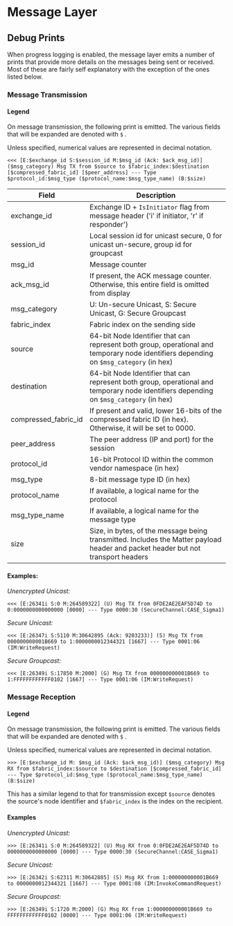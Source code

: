 # Message Layer

## Debug Prints

When progress logging is enabled, the message layer emits a number of prints
that provide more details on the messages being sent or received. Most of these
are fairly self explanatory with the exception of the ones listed below.

### Message Transmission

#### Legend

On message transmission, the following print is emitted. The various fields that
will be expanded are denoted with `$` .

Unless specified, numerical values are represented in decimal notation.

```
<<< [E:$exchange_id S:$session_id M:$msg_id (Ack: $ack_msg_id)] ($msg_category) Msg TX from $source to $fabric_index:$destination [$compressed_fabric_id] [$peer_address] --- Type $protocol_id:$msg_type ($protocol_name:$msg_type_name) (B:$size)
```

| Field                | Description                                                                                                                            |
| -------------------- | -------------------------------------------------------------------------------------------------------------------------------------- |
| exchange_id          | Exchange ID + `IsInitiator` flag from message header ('i' if initiator, 'r' if responder')                                             |
| session_id           | Local session id for unicast secure, 0 for unicast un-secure, group id for groupcast                                                   |
| msg_id               | Message counter                                                                                                                        |
| ack_msg_id           | If present, the ACK message counter. Otherwise, this entire field is omitted from display                                              |
| msg_category         | U: Un-secure Unicast, S: Secure Unicast, G: Secure Groupcast                                                                           |
| fabric_index         | Fabric index on the sending side                                                                                                       |
| source               | 64-bit Node Identifier that can represent both group, operational and temporary node identifiers depending on `$msg_category` (in hex) |
| destination          | 64-bit Node Identifier that can represent both group, operational and temporary node identifiers depending on `$msg_category` (in hex) |
| compressed_fabric_id | If present and valid, lower 16-bits of the compressed fabric ID (in hex). Otherwise, it will be set to 0000.                           |
| peer_address         | The peer address (IP and port) for the session                                                                                         |
| protocol_id          | 16-bit Protocol ID within the common vendor namespace (in hex)                                                                         |
| msg_type             | 8-bit message type ID (in hex)                                                                                                         |
| protocol_name        | If available, a logical name for the protocol                                                                                          |
| msg_type_name        | If available, a logical name for the message type                                                                                      |
| size                 | Size, in bytes, of the message being transmitted. Includes the Matter payload header and packet header but not transport headers       |

#### Examples:

_Unencrypted Unicast:_

```
<<< [E:26341i S:0 M:264589322] (U) Msg TX from 0FDE2AE2EAF5D74D to 0:0000000000000000 [0000] --- Type 0000:30 (SecureChannel:CASE_Sigma1)
```

_Secure Unicast:_

```
<<< [E:26347i S:5110 M:30642895 (Ack: 9203233)] (S) Msg TX from 000000000001B669 to 1:0000000012344321 [1667] --- Type 0001:06 (IM:WriteRequest)
```

_Secure Groupcast:_

```
<<< [E:26349i S:17850 M:2000] (G) Msg TX from 000000000001B669 to 1:FFFFFFFFFFFF0102 [1667] --- Type 0001:06 (IM:WriteRequest)
```

### Message Reception

#### Legend

On message transmission, the following print is emitted. The various fields that
will be expanded are denoted with `$` .

Unless specified, numerical values are represented in decimal notation.

```
>>> [E:$exchange_id M: $msg_id (Ack: $ack_msg_id)] ($msg_category) Msg RX from $fabric_index:$source to $destination [$compressed_fabric_id] --- Type $protocol_id:$msg_type ($protocol_name:$msg_type_name) (B:$size)
```

This has a similar legend to that for transmission except `$source` denotes the
source's node identifier and `$fabric_index` is the index on the recipient.

#### Examples

_Unencrypted Unicast:_

```
>>> [E:26341i S:0 M:264589322] (U) Msg RX from 0:0FDE2AE2EAF5D74D to 0000000000000000 [0000] --- Type 0000:30 (SecureChannel:CASE_Sigma1)
```

_Secure Unicast:_

```
>>> [E:26342i S:62311 M:30642885] (S) Msg RX from 1:000000000001B669 to 0000000012344321 [1667] --- Type 0001:08 (IM:InvokeCommandRequest)
```

_Secure Groupcast:_

```
>>> [E:26349i S:1720 M:2000] (G) Msg RX from 1:000000000001B669 to FFFFFFFFFFFF0102 [0000] --- Type 0001:06 (IM:WriteRequest)
```
